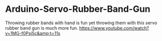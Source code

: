 # Arduino-Servo-Rubber-Band-Gun
Throwing rubber bands with hand is fun yet throwing them with this servo rubber band gun is much more fun. https://www.youtube.com/watch?v=1MG-f0Psj5c&amp;t=11s
